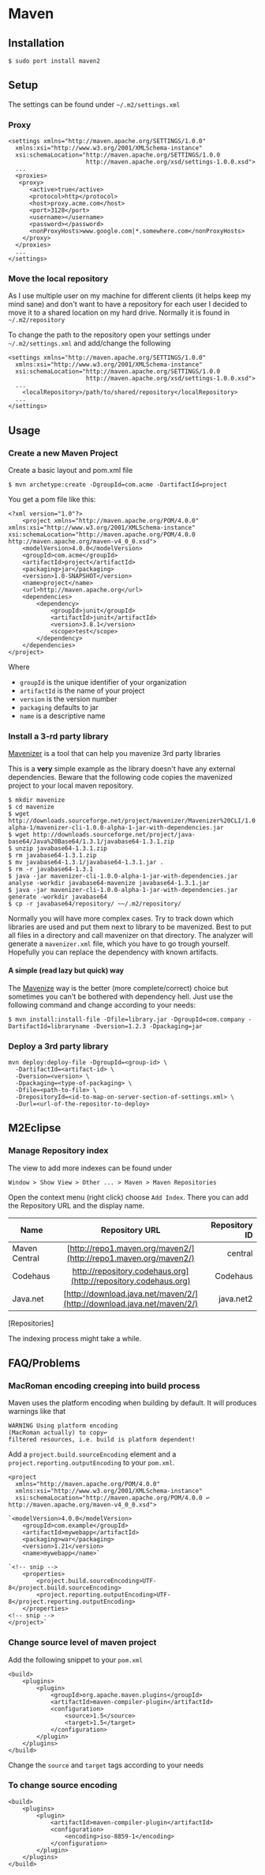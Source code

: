 # Maven #

## Installation ##

    $ sudo port install maven2

## Setup ##

The settings can be found under `~/.m2/settings.xml`

### Proxy ###

    <settings xmlns="http://maven.apache.org/SETTINGS/1.0.0"
      xmlns:xsi="http://www.w3.org/2001/XMLSchema-instance"
      xsi:schemaLocation="http://maven.apache.org/SETTINGS/1.0.0
                          http://maven.apache.org/xsd/settings-1.0.0.xsd"> 
      ...
      <proxies>
       <proxy>
          <active>true</active>
          <protocol>http</protocol>
          <host>proxy.acme.com</host>
          <port>3128</port>
          <username></username>
          <password></password>
          <nonProxyHosts>www.google.com|*.somewhere.com</nonProxyHosts>
        </proxy>
      </proxies>
      ...
    </settings>

### Move the local repository ###

As I use multiple user on my machine for different clients (it helps keep my mind sane) and don't want to have a repository for each user I decided to move it to a shared location on my hard drive. Normally it is found in `~/.m2/repository`

To change the path to the repository open your settings under `~/.m2/settings.xml` and add/change the following

    <settings xmlns="http://maven.apache.org/SETTINGS/1.0.0"
      xmlns:xsi="http://www.w3.org/2001/XMLSchema-instance"
      xsi:schemaLocation="http://maven.apache.org/SETTINGS/1.0.0
                          http://maven.apache.org/xsd/settings-1.0.0.xsd">
      ...
    	<localRepository>/path/to/shared/repository</localRepository>
      ...
    </settings>

## Usage ##

### Create a new Maven Project ###

Create a basic layout and pom.xml file

    $ mvn archetype:create -DgroupId=com.acme -DartifactId=project

You get a pom file like this:

    <?xml version="1.0"?>
    	<project xmlns="http://maven.apache.org/POM/4.0.0" xmlns:xsi="http://www.w3.org/2001/XMLSchema-instance" xsi:schemaLocation="http://maven.apache.org/POM/4.0.0 http://maven.apache.org/maven-v4_0_0.xsd">
    	<modelVersion>4.0.0</modelVersion>
    	<groupId>com.acme</groupId>
    	<artifactId>project</artifactId>
    	<packaging>jar</packaging>
    	<version>1.0-SNAPSHOT</version>
    	<name>project</name>
    	<url>http://maven.apache.org</url>
    	<dependencies>
    		<dependency>
    			<groupId>junit</groupId>
    			<artifactId>junit</artifactId>
    			<version>3.8.1</version>
    			<scope>test</scope>
    		</dependency>
    	</dependencies>
    </project>

Where

*   `groupId` is the unique identifier of your organization
*   `artifactId` is the name of your project
*   `version` is the version number
*   `packaging` defaults to jar
*   `name` is a descriptive name

### Install a 3-rd party library ###

[Mavenizer](http://mavenizer.sourceforge.net/) is a tool that can help
you mavenize 3rd party libraries

This is a **very** simple example as the library doesn't have any external dependencies. Beware that the following code copies the mavenized project to your local maven repository.

    $ mkdir mavenize
    $ cd mavenize
    $ wget http://downloads.sourceforge.net/project/mavenizer/Mavenizer%20CLI/1.0.0-alpha-1/mavenizer-cli-1.0.0-alpha-1-jar-with-dependencies.jar
    $ wget http://downloads.sourceforge.net/project/java-base64/Java%20Base64/1.3.1/javabase64-1.3.1.zip
    $ unzip javabase64-1.3.1.zip
    $ rm javabase64-1.3.1.zip
    $ mv javabase64-1.3.1/javabase64-1.3.1.jar .
    $ rm -r javabase64-1.3.1
    $ java -jar mavenizer-cli-1.0.0-alpha-1-jar-with-dependencies.jar analyse -workdir javabase64-mavenize javabase64-1.3.1.jar
    $ java -jar mavenizer-cli-1.0.0-alpha-1-jar-with-dependencies.jar generate -workdir javabase64
    $ cp -r javabase64/repository/ ~~/.m2/repository/

Normally you will have more complex cases. Try to track down which libraries are used and put them next to library to be mavenized. Best to put all files in a directory and call mavenizer on that directory. The analyzer will generate a `mavenizer.xml` file, which you have to go trough yourself. Hopefully you can replace the dependency with known artifacts.

#### A simple (read lazy but quick) way ####

The [Mavenize](#mavenize) way is the better (more complete/correct) choice but sometimes you can't be bothered with dependency hell. Just use the following command and change according to your needs:

    $ mvn install:install-file -Dfile=library.jar -DgroupId=com.company -DartifactId=libraryname -Dversion=1.2.3 -Dpackaging=jar

### Deploy a 3rd party library ###

	mvn deploy:deploy-file -DgroupId=<group-id> \
	  -DartifactId=<artifact-id> \
	  -Dversion=<version> \
	  -Dpackaging=<type-of-packaging> \
	  -Dfile=<path-to-file> \
	  -DrepositoryId=<id-to-map-on-server-section-of-settings.xml> \
	  -Durl=<url-of-the-repositor-to-deploy>


## M2Eclipse ##

### Manage Repository index ###

The view to add more indexes can be found under

`Window > Show View > Other ... > Maven > Maven Repositories`

Open the context menu (right click) choose `Add Index`. There you can add the Repository URL and the display name.

Name  | Repository URL | Repository ID |
 ------------ | :-----------: | -----------: |
Maven Central | [http://repo1.maven.org/maven2/](http://repo1.maven.org/maven2/) | central |
Codehaus | http://repository.codehaus.org](http://repository.codehaus.org)| Codehaus |
Java.net | [http://download.java.net/maven/2/](http://download.java.net/maven/2/) | java.net2 |
[Repositories]

The indexing process might take a while.

## FAQ/Problems ##

### MacRoman encoding creeping into build process ###

Maven uses the platform encoding when building by default. It will produces warnings like that

	WARNING Using platform encoding
	(MacRoman actually) to copy↩  
	filtered resources, i.e. build is platform dependent!

Add a `project.build.sourceEncoding` element and a `project.reporting.outputEncoding` to your `pom.xml`.

    <project
      xmlns="http://maven.apache.org/POM/4.0.0"
      xmlns:xsi="http://www.w3.org/2001/XMLSchema-instance"
      xsi:schemaLocation="http://maven.apache.org/POM/4.0.0 ↩
    http://maven.apache.org/maven-v4_0_0.xsd">

    `<modelVersion>4.0.0</modelVersion>
    	<groupId>com.example</groupId>
    	<artifactId>mywebapp</artifactId>
    	<packaging>war</packaging>
    	<version>1.21</version>
    	<name>mywebapp</name>`

    `<!-- snip -->
    	<properties>
        	<project.build.sourceEncoding>UTF-8</project.build.sourceEncoding>
        	<project.reporting.outputEncoding>UTF-8</project.reporting.outputEncoding>
    	</properties>
    <!-- snip -->
    </project>`

### Change source level of maven project ###

Add the following snippet to your `pom.xml`

    <build>
    	<plugins>
    		<plugin>
    			<groupId>org.apache.maven.plugins</groupId>
    			<artifactId>maven-compiler-plugin</artifactId>
    			<configuration>
    				<source>1.5</source>
    				<target>1.5</target>
    			</configuration>
    		</plugin>
    	</plugins>
    </build>

Change the `source` and `target` tags according to your needs

### To change source encoding ###

	<build>
		<plugins>
			<plugin>
				<artifactId>maven-compiler-plugin</artifactId>
				<configuration>
					<encoding>iso-8859-1</encoding>
				</configuration>
			</plugin>
		</plugins>
	</build>
